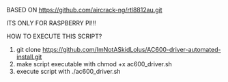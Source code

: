 BASED ON https://github.com/aircrack-ng/rtl8812au.git


ITS ONLY FOR RASPBERRY PI!!!


HOW TO EXECUTE THIS SCRIPT?

1. git clone https://github.com/ImNotASkidLolus/AC600-driver-automated-install.git
2. make script executable with chmod +x ac600_driver.sh
3. execute script with ./ac600_driver.sh



